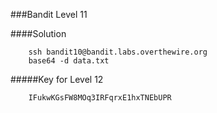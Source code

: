 ###Bandit Level 11

####Solution
```
	ssh bandit10@bandit.labs.overthewire.org
	base64 -d data.txt
```


#####Key for Level 12
```
	IFukwKGsFW8MOq3IRFqrxE1hxTNEbUPR
```
